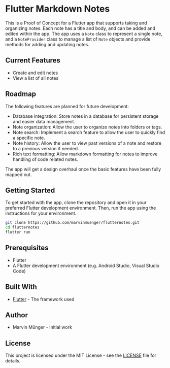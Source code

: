 # Flutter Markdown Notes

This is a Proof of Concept for a Flutter app that supports taking and organizing notes. Each note has a title and body, and can be added and edited within the app. The app uses a `Note` class to represent a single note, and a `NoteProvider` class to manage a list of `Note` objects and provide methods for adding and updating notes.

## Current Features

- Create and edit notes
- View a list of all notes

## Roadmap 

The following features are planned for future development:

- Database integration: Store notes in a database for persistent storage and easier data management.
- Note organization: Allow the user to organize notes into folders or tags.
- Note search: Implement a search feature to allow the user to quickly find a specific note.
- Note history: Allow the user to view past versions of a note and restore to a previous version if needed.
- Rich text formatting: Allow markdown formatting for notes to improve handling of code related notes.

The app will get a design overhaul once the basic features have been fully mapped out.

## Getting Started

To get started with the app, clone the repository and open it in your preferred Flutter development environment. Then, run the app using the instructions for your environment.

``` bash
git clone https://github.com/marvinmuenger/flutternotes.git
cd flutternotes
flutter run
```


## Prerequisites

- Flutter
- A Flutter development environment (e.g. Android Studio, Visual Studio Code)

## Built With

- [Flutter](https://flutter.dev/) - The framework used

## Author

- Marvin Münger - Initial work

## License

This project is licensed under the MIT License - see the [LICENSE](LICENSE) file for details.

